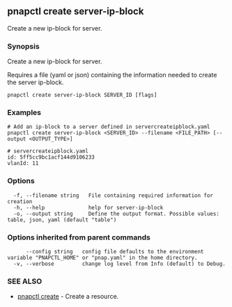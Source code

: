 ## pnapctl create server-ip-block

Create a new ip-block for server.

### Synopsis

Create a new ip-block for server.

Requires a file (yaml or json) containing the information needed to create the server ip-block.

```
pnapctl create server-ip-block SERVER_ID [flags]
```

### Examples

```
# Add an ip-block to a server defined in servercreateipblock.yaml
pnapctl create server-ip-block <SERVER_ID> --filename <FILE_PATH> [--output <OUTPUT_TYPE>]

# servercreateipblock.yaml
id: 5ff5cc9bc1acf144d9106233
vlanId: 11
```

### Options

```
  -f, --filename string   File containing required information for creation
  -h, --help              help for server-ip-block
  -o, --output string     Define the output format. Possible values: table, json, yaml (default "table")
```

### Options inherited from parent commands

```
      --config string   config file defaults to the environment variable "PNAPCTL_HOME" or "pnap.yaml" in the home directory.
  -v, --verbose         change log level from Info (default) to Debug.
```

### SEE ALSO

* [pnapctl create](pnapctl_create.md)	 - Create a resource.

